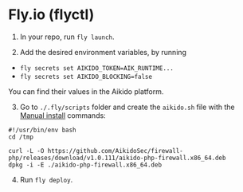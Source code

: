 # Fly.io (flyctl)

1. In your repo, run `fly launch`.

2. Add the desired environment variables, by running

- `fly secrets set AIKIDO_TOKEN=AIK_RUNTIME...`
- `fly secrets set AIKIDO_BLOCKING=false`

You can find their values in the Aikido platform.

3. Go to `./.fly/scripts` folder and create the `aikido.sh` file with the [Manual install](../README.md#Manual-install) commands:

```
#!/usr/bin/env bash
cd /tmp

curl -L -O https://github.com/AikidoSec/firewall-php/releases/download/v1.0.111/aikido-php-firewall.x86_64.deb
dpkg -i -E ./aikido-php-firewall.x86_64.deb
```

4. Run `fly deploy`.